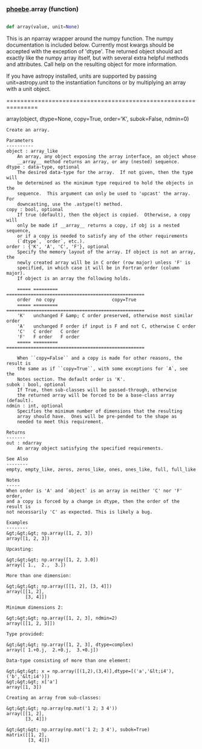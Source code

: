 ### [phoebe](phoebe.md).array (function)


```py

def array(value, unit=None)

```



This is an nparray wrapper around the numpy function.  The
numpy documentation is included below.  Currently most kwargs
should be accepted with the exception of 'dtype'.  The returned
object should act exactly like the numpy array itself, but with
several extra helpful methods and attributes.  Call help on the
resulting object for more information.

If you have astropy installed, units are supported by passing unit=astropy.unit
to the instantiation funcitons or by multiplying an array with a unit object.

===============================================================


array(object, dtype=None, copy=True, order='K', subok=False, ndmin=0)

    Create an array.

    Parameters
    ----------
    object : array_like
        An array, any object exposing the array interface, an object whose
        __array__ method returns an array, or any (nested) sequence.
    dtype : data-type, optional
        The desired data-type for the array.  If not given, then the type will
        be determined as the minimum type required to hold the objects in the
        sequence.  This argument can only be used to 'upcast' the array.  For
        downcasting, use the .astype(t) method.
    copy : bool, optional
        If true (default), then the object is copied.  Otherwise, a copy will
        only be made if __array__ returns a copy, if obj is a nested sequence,
        or if a copy is needed to satisfy any of the other requirements
        (`dtype`, `order`, etc.).
    order : {'K', 'A', 'C', 'F'}, optional
        Specify the memory layout of the array. If object is not an array, the
        newly created array will be in C order (row major) unless 'F' is
        specified, in which case it will be in Fortran order (column major).
        If object is an array the following holds.

        ===== ========= ===================================================
        order  no copy                     copy=True
        ===== ========= ===================================================
        'K'   unchanged F &amp; C order preserved, otherwise most similar order
        'A'   unchanged F order if input is F and not C, otherwise C order
        'C'   C order   C order
        'F'   F order   F order
        ===== ========= ===================================================

        When ``copy=False`` and a copy is made for other reasons, the result is
        the same as if ``copy=True``, with some exceptions for `A`, see the
        Notes section. The default order is 'K'.
    subok : bool, optional
        If True, then sub-classes will be passed-through, otherwise
        the returned array will be forced to be a base-class array (default).
    ndmin : int, optional
        Specifies the minimum number of dimensions that the resulting
        array should have.  Ones will be pre-pended to the shape as
        needed to meet this requirement.

    Returns
    -------
    out : ndarray
        An array object satisfying the specified requirements.

    See Also
    --------
    empty, empty_like, zeros, zeros_like, ones, ones_like, full, full_like

    Notes
    -----
    When order is 'A' and `object` is an array in neither 'C' nor 'F' order,
    and a copy is forced by a change in dtype, then the order of the result is
    not necessarily 'C' as expected. This is likely a bug.

    Examples
    --------
    &gt;&gt;&gt; np.array([1, 2, 3])
    array([1, 2, 3])

    Upcasting:

    &gt;&gt;&gt; np.array([1, 2, 3.0])
    array([ 1.,  2.,  3.])

    More than one dimension:

    &gt;&gt;&gt; np.array([[1, 2], [3, 4]])
    array([[1, 2],
           [3, 4]])

    Minimum dimensions 2:

    &gt;&gt;&gt; np.array([1, 2, 3], ndmin=2)
    array([[1, 2, 3]])

    Type provided:

    &gt;&gt;&gt; np.array([1, 2, 3], dtype=complex)
    array([ 1.+0.j,  2.+0.j,  3.+0.j])

    Data-type consisting of more than one element:

    &gt;&gt;&gt; x = np.array([(1,2),(3,4)],dtype=[('a','&lt;i4'),('b','&lt;i4')])
    &gt;&gt;&gt; x['a']
    array([1, 3])

    Creating an array from sub-classes:

    &gt;&gt;&gt; np.array(np.mat('1 2; 3 4'))
    array([[1, 2],
           [3, 4]])

    &gt;&gt;&gt; np.array(np.mat('1 2; 3 4'), subok=True)
    matrix([[1, 2],
            [3, 4]])

